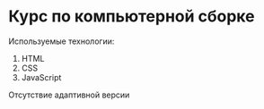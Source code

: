 # Курс по компьютерной сборке

Используемые технологии:
1. HTML
2. CSS
3. JavaScript

Отсутствие адаптивной версии
